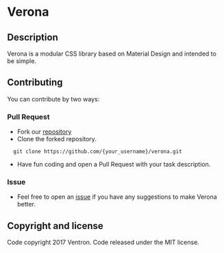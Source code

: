 # Verona

## Description
Verona is a modular CSS library based on Material Design and intended to be simple.

## Contributing

You can contribute by two ways:

### Pull Request

- Fork our [repository](https://github.com/VentronOS/verona#fork-destination-box)
- Clone the forked repository.
```
  git clone https://github.com/{your_username}/verona.git 
```
- Have fun coding and open a Pull Request with your task description.

### Issue

- Feel free to open an [issue](https://github.com/VentronOS/verona/issues/new) if you have any suggestions to make Verona better.


## Copyright and license
Code copyright 2017 Ventron. Code released under the MIT license.
